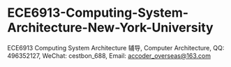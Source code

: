 # ECE6913-Computing-System-Architecture-New-York-University
ECE6913 Computing System Architecture 辅导, Computer Architecture, QQ: 496352127, WeChat: cestbon_688, Email: accoder_overseas@163.com
